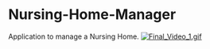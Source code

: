 # Nursing-Home-Manager
Application to manage a Nursing Home. 
[![Final_Video_1.gif](https://s26.postimg.org/w11by6v6x/Final_Video_1.gif)](https://ibb.co/bMpwe5)